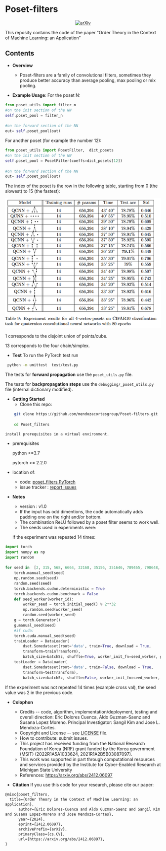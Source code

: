 # Poset-filters
<p align="center"><a href="https://arxiv.org/abs/2412.06097"><img src='https://img.shields.io/badge/arXiv-Paper-red?logo=arxiv&logoColor=white' alt='arXiv'></a>

This reposity contains the code of the paper "Order Theory in the Context of Machine Learning: an Application"
## Contents


* **Overview**
  - Poset-filters are a family of convolutional filters, sometimes they produce better accuracy than average pooling, max pooling or mix pooling.

    
 
* **Example Usage**: 
For the poset N:
```python
from poset_utils import filter_n 
#on the init section of the NN
self.poset_pool = filter_n

#on the forward section of the NN
out= self.poset_pool(out)
```
   
For another poset (for example the number 12):
```python
from poset_utils import PosetFilter,  dict_posets
#on the init section of the NN
self.poset_pool = PosetFilter(coeffs=dict_posets[12])

#on the forward section of the NN
out= self.poset_pool(out)
```
The index of the poset is the row in the following table, starting from 0 (the slowest) to 15 (the fastest):

  ![standart](img/table.png)

1 corresponds to the disjoint union of points/cube.

13 corresponds to the four chain/simplex.


* **Test**
To run the PyTorch test run
```bash
 python -m unittest  test/test.py

```
The tests for **forward propagation** use the `poset_utils.py` file.

The tests for **backpropagation steps** use the `debugging/_poset_utils.py` file (internal dictionary modified).




* **Getting Started**
  - Clone this repo:
```bash 
    git clone https://github.com/mendozacortesgroup/Poset-filters.git

    cd Poset_filters
```    
    install prerequisites in a virtual environment.



  - prerequisites

    python >=3.7

    pytorch >= 2.2.0

  - location of:
    - code: [poset_filters PyTorch](poset_utils.py)
    - issue tracker : [report issues](https://github.com/mendozacortesgroup/Poset-filters/issues)



* **Notes**
  - version : v1.0
  - If the input has odd dimentions, the code automatically adds padding one on the right and/or bottom.
  - The combination ReLU followed by a poset filter seems to work well.
  - The seeds used in experiments were:

  If the experiment was repeated 14 times:   

```python
import torch
import numpy as np
import random

for seed in  [2, 315, 568, 6664, 32168, 35156, 351646, 789465, 798648, 4861351, 8465864, 9876568, 6567979, 83115846]:
    torch.manual_seed(seed)
    np.random.seed(seed)
    random.seed(seed)
    torch.backends.cudnn.deterministic = True
    torch.backends.cudnn.benchmark = False
    def seed_worker(worker_id):
        worker_seed = torch.initial_seed() % 2**32
        np.random.seed(worker_seed)
        random.seed(worker_seed)
    g = torch.Generator()
    g.manual_seed(seed)
    #if cuda:
    torch.cuda.manual_seed(seed)
    trainLoader = DataLoader(
        dset.Somedataset(root='data', train=True, download = True,
        transform=trainTransform),
        batch_size=batchSz, shuffle=True, worker_init_fn=seed_worker, generator=g,  **kwargs) #Note the seed_worker and generator
    testLoader = DataLoader(
        dset.Somedataset(root='data', train=False, download = True,
        transform=testTransform),
        batch_size=batchSz, shuffle=False, worker_init_fn=seed_worker, generator=g, **kwargs)
```
  If the experiment was not repeated 14 times (example cross val), the seed value was 2 in the previous code.


* **Colophon**
  - Credits -- code, algorithm, implementation/deployment, testing and overall direction: Eric Dolores Cuenca, Aldo Guzman-Saenz and Susana Lopez Moreno. Principal Investigator: Sangil Kim and Jose L. Mendoza-Cortes.  
  - Copyright and License -- see [LICENSE](https://github.com/mendozacortesgroup/Poset-filters/tree/main?tab=MIT-1-ov-file#readme) file.
  - How to contribute: submit issues.
  - This project has received funding from the National Research Foundation of Korea (NRF) grant funded by the Korea government (MSIT) (2022R1A5A1033624, 2021R1A2B5B03087097).
  - This work was supported in part through computational resources and services provided by the Institute for Cyber-Enabled Research at Michigan State University
  - References:  https://arxiv.org/abs/2412.06097
  
* **Citation**
If you use this code for your research, please cite our paper:

```
@misc{poset_filters,
  title={Order Theory in the Context of Machine Learning: an application}, 
      author={Eric Dolores-Cuenca and Aldo Guzman-Saenz and Sangil Kim and Susana Lopez-Moreno and Jose Mendoza-Cortes},
      year={2024},
      eprint={2412.06097},
      archivePrefix={arXiv},
      primaryClass={cs.CV},
      url={https://arxiv.org/abs/2412.06097}, 
}
```
